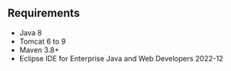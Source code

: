 ## Requirements

- Java 8
- Tomcat 6 to 9
- Maven 3.8+
- Eclipse IDE for Enterprise Java and Web Developers 2022-12
